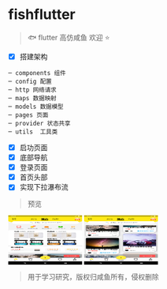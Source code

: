 # fishflutter

> :fish: flutter 高仿咸鱼 欢迎 :star:

- [x] 搭建架构
```
─ components 组件
─ config 配置
─ http 网络请求
─ maps 数据映射
─ models 数据模型
─ pages 页面
─ provider 状态共享
─ utils  工具类
```

- [x] 启功页面
- [x] 底部导航
- [x] 登录页面
- [x] 首页头部
- [x] 实现下拉瀑布流

> 预览

 <img src="https://github.com/BB-Code/fishflutter/raw/main/assets/images/Screenshot_1608024527.png" width = "150" height = "100" alt="首页" align=center />
 <img src="https://github.com/BB-Code/fishflutter/raw/main/assets/images/Screenshot_1608024533.png" width = "150" height = "100" alt="首页" align=center />
 

> 用于学习研究，版权归咸鱼所有，侵权删除
